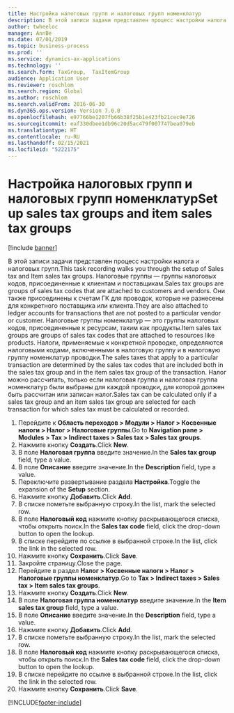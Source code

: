 ```yaml
---
title: Настройка налоговых групп и налоговых групп номенклатур
description: В этой записи задачи представлен процесс настройки налога и налоговых групп.
author: twheeloc
manager: AnnBe
ms.date: 07/01/2019
ms.topic: business-process
ms.prod: ''
ms.service: dynamics-ax-applications
ms.technology: ''
ms.search.form: TaxGroup,  TaxItemGroup
audience: Application User
ms.reviewer: roschlom
ms.search.region: Global
ms.author: roschlom
ms.search.validFrom: 2016-06-30
ms.dyn365.ops.version: Version 7.0.0
ms.openlocfilehash: e97766be1207fb66b38f25b1e423fb21cec9e726
ms.sourcegitcommit: eaf330dbee1db96c20d5ac479f007747bea079eb
ms.translationtype: HT
ms.contentlocale: ru-RU
ms.lasthandoff: 02/15/2021
ms.locfileid: "5222175"
---
```

# <a name="set-up-sales-tax-groups-and-item-sales-tax-groups"></a><span data-ttu-id="d9739-103">Настройка налоговых групп и налоговых групп номенклатур</span><span class="sxs-lookup"><span data-stu-id="d9739-103">Set up sales tax groups and item sales tax groups</span></span>

[!include [banner](../../includes/banner.md)]

<span data-ttu-id="d9739-104">В этой записи задачи представлен процесс настройки налога и налоговых групп.</span><span class="sxs-lookup"><span data-stu-id="d9739-104">This task recording walks you through the setup of Sales tax and Item sales tax groups.</span></span> <span data-ttu-id="d9739-105">Налоговые группы — группы налоговых кодов, присоединенные к клиентам и поставщикам.</span><span class="sxs-lookup"><span data-stu-id="d9739-105">Sales tax groups are groups of sales tax codes that are attached to customers and vendors.</span></span> <span data-ttu-id="d9739-106">Они также присоединены к счетам ГК для проводок, которые не разнесены для конкретного поставщика или клиента.</span><span class="sxs-lookup"><span data-stu-id="d9739-106">They are also attached to ledger accounts for transactions that are not posted to a particular vendor or customer.</span></span>  <span data-ttu-id="d9739-107">Налоговые группы номенклатур — это группы налоговых кодов, присоединенные к ресурсам, таким как продукты.</span><span class="sxs-lookup"><span data-stu-id="d9739-107">Item sales tax groups are groups of sales tax codes that are attached to resources like products.</span></span>  <span data-ttu-id="d9739-108">Налоги, применяемые к конкретной проводке, определяются налоговыми кодами, включенными в налоговую группу и в налоговую группу номенклатур проводки.</span><span class="sxs-lookup"><span data-stu-id="d9739-108">The sales taxes that apply to a particular transaction are determined by the sales tax codes that are included both in the sales tax group and in the item sales tax group of the transaction.</span></span>  <span data-ttu-id="d9739-109">Налог можно рассчитать, только если налоговая группа и налоговая группа номенклатур были выбраны для каждой проводки, для которой должен быть рассчитан или записан налог.</span><span class="sxs-lookup"><span data-stu-id="d9739-109">Sales tax can be calculated only if a sales tax group and an item sales tax group are selected for each transaction for which sales tax must be calculated or recorded.</span></span>  

1. <span data-ttu-id="d9739-110">Перейдите к **Область переходов > Модули > Налог > Косвенные налоги > Налог > Налоговые группы**.</span><span class="sxs-lookup"><span data-stu-id="d9739-110">Go to **Navigation pane > Modules > Tax > Indirect taxes > Sales tax > Sales tax groups**.</span></span>
2. <span data-ttu-id="d9739-111">Нажмите кнопку **Создать**.</span><span class="sxs-lookup"><span data-stu-id="d9739-111">Click **New**.</span></span>
3. <span data-ttu-id="d9739-112">В поле **Налоговая группа** введите значение.</span><span class="sxs-lookup"><span data-stu-id="d9739-112">In the **Sales tax group** field, type a value.</span></span>
4. <span data-ttu-id="d9739-113">В поле **Описание** введите значение.</span><span class="sxs-lookup"><span data-stu-id="d9739-113">In the **Description** field, type a value.</span></span>
5. <span data-ttu-id="d9739-114">Переключите развертывание раздела **Настройка**.</span><span class="sxs-lookup"><span data-stu-id="d9739-114">Toggle the expansion of the **Setup** section.</span></span>
6. <span data-ttu-id="d9739-115">Нажмите кнопку **Добавить**.</span><span class="sxs-lookup"><span data-stu-id="d9739-115">Click **Add**.</span></span>
7. <span data-ttu-id="d9739-116">В списке пометьте выбранную строку.</span><span class="sxs-lookup"><span data-stu-id="d9739-116">In the list, mark the selected row.</span></span>
8. <span data-ttu-id="d9739-117">В поле **Налоговый код** нажмите кнопку раскрывающегося списка, чтобы открыть поиск.</span><span class="sxs-lookup"><span data-stu-id="d9739-117">In the **Sales tax code** field, click the drop-down button to open the lookup.</span></span>
9. <span data-ttu-id="d9739-118">В списке перейдите по ссылке в выбранной строке.</span><span class="sxs-lookup"><span data-stu-id="d9739-118">In the list, click the link in the selected row.</span></span>
10. <span data-ttu-id="d9739-119">Нажмите кнопку **Сохранить**.</span><span class="sxs-lookup"><span data-stu-id="d9739-119">Click **Save**.</span></span>
11. <span data-ttu-id="d9739-120">Закройте страницу.</span><span class="sxs-lookup"><span data-stu-id="d9739-120">Close the page.</span></span>
12. <span data-ttu-id="d9739-121">Перейдите в раздел **Налог > Косвенные налоги > Налог > Налоговые группы номенклатур**.</span><span class="sxs-lookup"><span data-stu-id="d9739-121">Go to **Tax > Indirect taxes > Sales tax > Item sales tax groups**.</span></span>
13. <span data-ttu-id="d9739-122">Нажмите кнопку **Создать**.</span><span class="sxs-lookup"><span data-stu-id="d9739-122">Click **New**.</span></span>
14. <span data-ttu-id="d9739-123">В поле **Налоговая группа номенклатур** введите значение.</span><span class="sxs-lookup"><span data-stu-id="d9739-123">In the **Item sales tax group** field, type a value.</span></span>
15. <span data-ttu-id="d9739-124">В поле **Описание** введите значение.</span><span class="sxs-lookup"><span data-stu-id="d9739-124">In the **Description** field, type a value.</span></span>
16. <span data-ttu-id="d9739-125">Нажмите кнопку **Добавить**.</span><span class="sxs-lookup"><span data-stu-id="d9739-125">Click **Add**.</span></span>
17. <span data-ttu-id="d9739-126">В списке пометьте выбранную строку.</span><span class="sxs-lookup"><span data-stu-id="d9739-126">In the list, mark the selected row.</span></span>
18. <span data-ttu-id="d9739-127">В поле **Налоговый код** нажмите кнопку раскрывающегося списка, чтобы открыть поиск.</span><span class="sxs-lookup"><span data-stu-id="d9739-127">In the **Sales tax code** field, click the drop-down button to open the lookup.</span></span>
19. <span data-ttu-id="d9739-128">В списке перейдите по ссылке в выбранной строке.</span><span class="sxs-lookup"><span data-stu-id="d9739-128">In the list, click the link in the selected row.</span></span>
20. <span data-ttu-id="d9739-129">Нажмите кнопку **Сохранить**.</span><span class="sxs-lookup"><span data-stu-id="d9739-129">Click **Save**.</span></span>



[!INCLUDE[footer-include](../../../includes/footer-banner.md)]